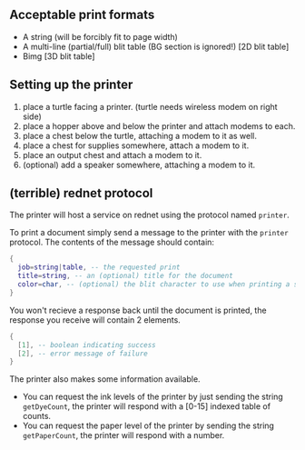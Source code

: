 ## Acceptable print formats
* A string (will be forcibly fit to page width)
* A multi-line (partial/full) blit table (BG section is ignored!) [2D blit table]
* Bimg [3D blit table]

## Setting up the printer

1. place a turtle facing a printer. (turtle needs wireless modem on right side)
2. place a hopper above and below the printer and attach modems to each.
3. place a chest below the turtle, attaching a modem to it as well.
4. place a chest for supplies somewhere, attach a modem to it.
5. place an output chest and attach a modem to it.
6. (optional) add a speaker somewhere, attaching a modem to it.

## (terrible) rednet protocol

The printer will host a service on rednet using the protocol named `printer`.

To print a document simply send a message to the printer with the `printer` protocol.
The contents of the message should contain:

```lua
{
  job=string|table, -- the requested print
  title=string, -- an (optional) title for the document
  color=char, -- (optional) the blit character to use when printing a string (defaults to 'f')
}
```

You won't recieve a response back until the document is printed, the response you receive will contain 2 elements.

```lua
{
  [1], -- boolean indicating success
  [2], -- error message of failure
}
```

The printer also makes some information available.
* You can request the ink levels of the printer by just sending the string `getDyeCount`, the printer will respond with a [0-15] indexed table of counts.
* You can request the paper level of the printer by sending the string `getPaperCount`, the printer will respond with a number.